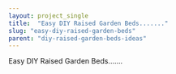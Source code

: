 ```yaml
---
layout: project_single
title:  "Easy DIY Raised Garden Beds......."
slug: "easy-diy-raised-garden-beds"
parent: "diy-raised-garden-beds-ideas"
---
```

Easy DIY Raised Garden Beds.......